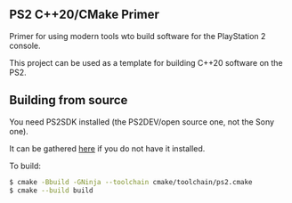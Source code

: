 ## PS2 C++20/CMake Primer

Primer for using modern tools wto build software for the PlayStation 2 console.

This project can be used as a template for building C++20 software on the PS2.

## Building from source

You need PS2SDK installed (the PS2DEV/open source one, not the Sony one).

It can be gathered [here](https://github.com/ps2dev/ps2toolchain) if you do not have it installed.

To build:

```bash
$ cmake -Bbuild -GNinja --toolchain cmake/toolchain/ps2.cmake
$ cmake --build build
```
